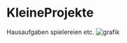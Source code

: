 # KleineProjekte
Hausaufgaben spielereien etc.
![grafik](https://github.com/WirtzDaniel26/KleineProjekte/assets/134514397/634a17e5-2c09-4927-9555-f9dfe64c56b7)
